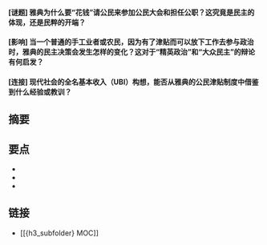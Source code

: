 #### [谜题] 雅典为什么要“花钱”请公民来参加公民大会和担任公职？这究竟是民主的体现，还是民粹的开端？


#### [影响] 当一个普通的手工业者或农民，因为有了津贴而可以放下工作去参与政治时，雅典的民主决策会发生怎样的变化？这对于“精英政治”和“大众民主”的辩论有何启发？


#### [连接] 现代社会的全名基本收入（UBI）构想，能否从雅典的公民津贴制度中借鉴到什么经验或教训？


## 摘要


## 要点

- 
- 
- 

## 链接

- [[{h3_subfolder} MOC]]
